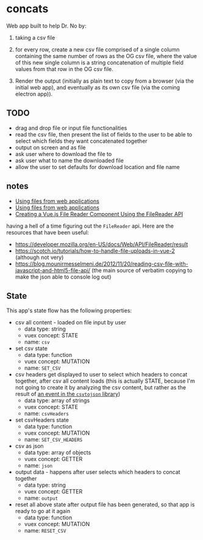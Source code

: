 # concats

Web app built to help Dr. No by:

1. taking a csv file

2. for every row, create a new csv file comprised of a single column containing the same number of rows as the OG csv file, where the value of this new single column is a string concatenation of multiple field values from that row in the OG csv file.

3. Render the output (initially as plain text to copy from a browser (via the initial web app), and eventually as its own csv file (via the coming electron app)).

## TODO

- drag and drop file or input file functionalities
- read the csv file, then present the list of fields to the user to be able to select which fields they want concatenated together
- output on screen and as file
- ask user where to download the file to
- ask user what to name the downloaded file
- allow the user to set defaults for download location and file name

## notes

- [Using files from web applications](https://developer.mozilla.org/en-US/docs/Web/API/File/Using_files_from_web_applications)
- [Using files from web applications](https://developer.mozilla.org/en-US/docs/Web/API/File/Using_files_from_web_applications)
- [Creating a Vue.js File Reader Component Using the FileReader API](https://alligator.io/vuejs/file-reader-component/)

having a hell of a time figuring out the `FileReader` api. Here are the resources that have been useful:

- https://developer.mozilla.org/en-US/docs/Web/API/FileReader/result
- https://scotch.io/tutorials/how-to-handle-file-uploads-in-vue-2 (although not very)
- https://blog.mounirmesselmeni.de/2012/11/20/reading-csv-file-with-javascript-and-html5-file-api/ (the main source of verbatim copying to make the json able to console log out)

## State

This app's state flow has the following properties:

- csv all content - loaded on file input by user
  - data type: string
  - vuex concept: STATE
  - name: `csv`
- set csv state
  - data type: function
  - vuex concept: MUTATION
  - name: `SET_CSV`
- csv headers get displayed to user to select which headers to concat together, after csv all content loads (this is actually STATE, because I'm not going to create it by analyzing the csv content, but rather as the result of [an event in the `csvtojson` library](https://github.com/Keyang/node-csvtojson#header))
  - data type: array of strings
  - vuex concept: STATE
  - name: `csvHeaders`
- set csvHeaders state
  - data type: function
  - vuex concept: MUTATION
  - name: `SET_CSV_HEADERS`
- csv as json
  - data type: array of objects
  - vuex concept: GETTER
  - name: `json`
- output data - happens after user selects which headers to concat together
  - data type: string
  - vuex concept: GETTER
  - name: `output`
- reset all above state after output file has been generated, so that app is ready to go at it again
  - data type: function
  - vuex concept: MUTATION
  - name: `RESET_CSV`
